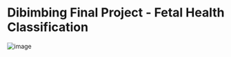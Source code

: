 # Dibimbing Final Project - Fetal Health Classification

![image](https://github.com/hanyprayitno/Dibimbing-Final-Project---Fetal-Health-Classification/assets/153416155/e1cd7556-f719-4540-9f03-f30c56b03a47)

